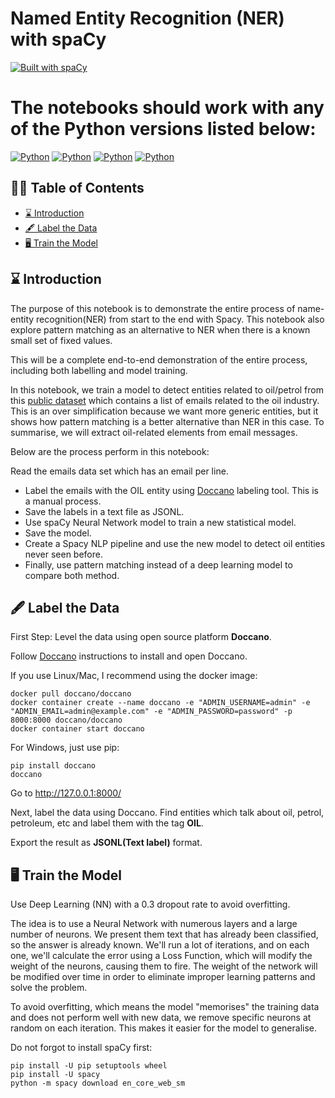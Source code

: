 Named Entity Recognition (NER) with spaCy
========================
[![Built with spaCy](https://img.shields.io/badge/made%20with%20❤%20and-spaCy-09a3d5.svg)](https://spacy.io)

The notebooks should work with any of the Python versions listed below:
========================

[![Python](https://img.shields.io/badge/python-3.6-blue.svg)](https://www.python.org/downloads/release/python-368/)
[![Python](https://img.shields.io/badge/python-3.7-blue.svg)](https://www.python.org/downloads/release/python-378/)
[![Python](https://img.shields.io/badge/python-3.8-blue.svg)](https://www.python.org/downloads/release/python-386/)
[![Python](https://img.shields.io/badge/python-3.9-blue.svg)](https://www.python.org/downloads/release/python-389/)

## ✍🏻 Table of Contents
- [⌛ Introduction](#-introduction)
- [🖋️ Label the Data](#-label-the-data)
- [🖥 Train the Model](#--train-the-model)


## ⌛ Introduction

The purpose of this notebook is to demonstrate the entire process of name-entity recognition(NER) from start to the end with Spacy. This notebook also explore pattern matching as an alternative to NER when there is a known small set of fixed values.

This will be a complete end-to-end demonstration of the entire process, including both labelling and model training.

In this notebook, we train a model to detect entities related to oil/petrol from this [public dataset](https://www.kaggle.com/mitusha/email-dataset) which contains a list of emails related to the oil industry. This is an over simplification because we want more generic entities, but it shows how pattern matching is a better alternative than NER in this case. To summarise, we will extract oil-related elements from email messages.

Below are the process perform in this notebook:

Read the emails data set which has an email per line.
- Label the emails with the OIL entity using [Doccano](https://doccano.github.io/doccano/tutorial/) labeling tool. This is a manual process.
- Save the labels in a text file as JSONL.
- Use spaCy Neural Network model to train a new statistical model.
- Save the model.
- Create a Spacy NLP pipeline and use the new model to detect oil entities never seen before.
- Finally, use pattern matching instead of a deep learning model to compare both method.

## 🖋️ Label the Data
First Step: Level the data using open source platform **Doccano**.

Follow [Doccano](https://doccano.github.io/doccano/tutorial/) instructions to install and open Doccano.

If you use Linux/Mac, I recommend using the docker image:
```
docker pull doccano/doccano
docker container create --name doccano -e "ADMIN_USERNAME=admin" -e "ADMIN_EMAIL=admin@example.com" -e "ADMIN_PASSWORD=password" -p 8000:8000 doccano/doccano
docker container start doccano
```

For Windows, just use pip:
```
pip install doccano
doccano
```

Go to http://127.0.0.1:8000/

Next, label the data using Doccano. Find entities which talk about oil, petrol, petroleum, etc and label them with the tag **OIL**.

Export the result as **JSONL(Text label)** format.

## 🖥  Train the Model
Use Deep Learning (NN) with a 0.3 dropout rate to avoid overfitting.

The idea is to use a Neural Network with numerous layers and a large number of neurons. We present them text that has already been classified, so the answer is already known. We'll run a lot of iterations, and on each one, we'll calculate the error using a Loss Function, which will modify the weight of the neurons, causing them to fire. The weight of the network will be modified over time in order to eliminate improper learning patterns and solve the problem.

To avoid overfitting, which means the model "memorises" the training data and does not perform well with new data, we remove specific neurons at random on each iteration. This makes it easier for the model to generalise.

Do not forgot to install spaCy first:
```
pip install -U pip setuptools wheel
pip install -U spacy
python -m spacy download en_core_web_sm
```
